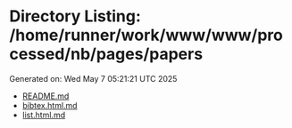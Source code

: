 # Directory Listing: /home/runner/work/www/www/processed/nb/pages/papers
Generated on: Wed May  7 05:21:21 UTC 2025

- [README.md](README.md)
- [bibtex.html.md](bibtex.html.md)
- [list.html.md](list.html.md)
